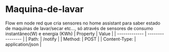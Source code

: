 # Maquina-de-lavar
Flow em node red que cria sensores no home assistant para saber estado de maquinas de lavar/secar etc..., só através de sensores de consumo instantâneo(W) e energia (KWh)
| Property      | Value            |
| ------------- | ---------------- |
| Path:         | /notify          |
| Method:       | POST             |
| Content-Type: | application/json |
